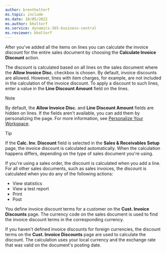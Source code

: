 ```yaml
---
author: brentholtorf
ms.topic: include
ms.date: 10/05/2022
ms.author: bholtorf
ms.service: dynamics-365-business-central
ms.reviewer: bholtorf
---
```

After you've added all the items on lines you can calculate the invoice discount for the entire sales document by choosing the **Calculate Invoice Discount** action.

The discount is calculated based on all lines on the sales document where the **Allow Invoice Disc.** checkbox is chosen. By default, invoice discounts are allowed. However, lines with item charges, for example, are not included in the calculation of the invoice discount. To apply a discount to such lines, enter a value in the **Line Discount Amount** field on the lines.  

> [!NOTE]
> By default, the **Allow Invoice Disc.** and **Line Discount Amount** fields are hidden on lines. If the fields aren't available, you can add them by personalizing the page. For more information, see [Personalize Your Workspace](../ui-personalization-user.md#start-personalizing-by-using-the-personalization-mode).

> [!TIP]
> If the **Calc. Inv. Discount** field is selected in the **Sales & Receivables Setup** page, the invoice discount is calculated automatically. When the calculation happens differs, depending on the type of sales document you're using.
>
> If you're using a sales order, the discount is calculated when you add a line. For all other sales documents, such as sales invoices, the discount is calculated when you do any of the following actions:
>
> * View statistics
> * View a test report
> * Print
> * Post

You define invoice discount terms for a customer on the **Cust. Invoice Discounts** page. The currency code on the sales document is used to find the invoice discount terms in the corresponding currency.

If you haven't defined invoice discounts for foreign currencies, the discount terms on the **Cust. Invoice Discounts** page are used to calculate the discount. The calculation uses your local currency and the exchange rate that was valid on the document's posting date.
